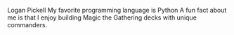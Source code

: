 Logan Pickell
My favorite programming language is Python
A fun fact about me is that I enjoy building Magic the Gathering decks with unique commanders.